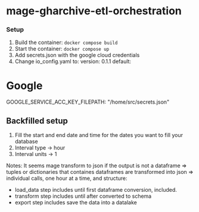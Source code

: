 # mage-gharchive-etl-orchestration

### Setup

1. Build the container: `docker compose build`
2. Start the container: `docker compose up`
3. Add secrets.json with the google cloud credentials
4. Change io_config.yaml to:
version: 0.1.1
default:
  # Google
  GOOGLE_SERVICE_ACC_KEY_FILEPATH: "/home/src/secrets.json"


## Backfilled setup

1. Fill the start and end date and time for the dates you want to fill your database
1. Interval type -> hour
1. Interval units -> 1

Notes:
It seems mage transform to json if the output is not a dataframe => tuples or dictionaries that containes dataframes are transformed into json => individual calls, one hour at a time, and structure:
  - load_data step includes until first dataframe conversion, included.
  - transform step includes until after converted to schema
  - export step includes save the data into a datalake